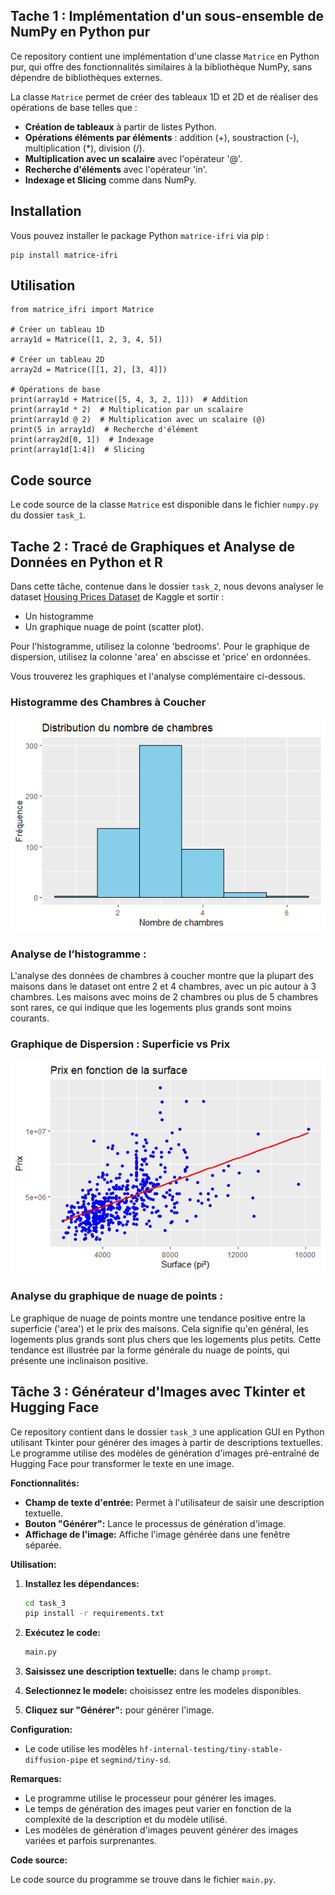 ## Tache 1 : Implémentation d'un sous-ensemble de NumPy en Python pur

Ce repository contient une implémentation d'une classe `Matrice` en Python pur, qui offre des fonctionnalités similaires à la bibliothèque NumPy, sans dépendre de bibliothèques externes.

La classe `Matrice` permet de créer des tableaux 1D et 2D et de réaliser des opérations de base telles que :

- **Création de tableaux** à partir de listes Python.
- **Opérations éléments par éléments** : addition (+), soustraction (-), multiplication (\*), division (/).
- **Multiplication avec un scalaire** avec l'opérateur '@'.
- **Recherche d'éléments** avec l'opérateur 'in'.
- **Indexage et Slicing** comme dans NumPy.

## Installation

Vous pouvez installer le package Python `matrice-ifri` via pip :

```
pip install matrice-ifri
```
## Utilisation

```
from matrice_ifri import Matrice

# Créer un tableau 1D
array1d = Matrice([1, 2, 3, 4, 5])

# Créer un tableau 2D
array2d = Matrice([[1, 2], [3, 4]])

# Opérations de base
print(array1d + Matrice([5, 4, 3, 2, 1]))  # Addition
print(array1d * 2)  # Multiplication par un scalaire
print(array1d @ 2)  # Multiplication avec un scalaire (@)
print(5 in array1d)  # Recherche d'élément
print(array2d[0, 1])  # Indexage
print(array1d[1:4])  # Slicing 

```

## Code source

Le code source de la classe `Matrice` est disponible dans le fichier `numpy.py` du dossier `task_1`.

## Tache 2 : Tracé de Graphiques et Analyse de Données en Python et R

Dans cette tâche, contenue dans le dossier `task_2`, nous devons analyser le dataset [Housing Prices Dataset](https://www.kaggle.com/datasets/yasserh/housing-prices-dataset) de Kaggle et sortir :

* Un histogramme
* Un graphique nuage de point (scatter plot).

Pour l'histogramme, utilisez la colonne 'bedrooms'. Pour le graphique de dispersion, utilisez la colonne 'area' en abscisse et 'price' en ordonnées. 

Vous trouverez les graphiques et l'analyse complémentaire ci-dessous.

### Histogramme des Chambres à Coucher

![Histogramme des Chambres à Coucher](task_2/Images/hist_R.png)

### Analyse de l’histogramme :

L'analyse des données de chambres à coucher montre que la plupart des maisons dans le dataset ont entre 2 et 4 chambres, avec un pic autour à 3 chambres. Les maisons avec moins de 2 chambres ou plus de 5 chambres sont rares, ce qui indique que les logements plus grands sont moins courants.

### Graphique de Dispersion : Superficie vs Prix

![Graphique de Dispersion](task_2/Images/scatter_R.png)

### Analyse du graphique de nuage de points :

Le graphique de nuage de points montre une tendance positive entre la superficie ('area') et le prix des maisons. Cela signifie qu'en général, les logements plus grands sont plus chers que les logements plus petits. Cette tendance est illustrée par la forme générale du nuage de points, qui présente une inclinaison positive. 


## Tâche 3 : Générateur d'Images avec Tkinter et Hugging Face

Ce repository contient dans le dossier `task_3` une application GUI en Python utilisant Tkinter pour générer des images à partir de descriptions textuelles. Le programme utilise des modèles de génération d'images pré-entraîné de Hugging Face pour transformer le texte en une image.

**Fonctionnalités:**

* **Champ de texte d'entrée:** Permet à l'utilisateur de saisir une description textuelle.
* **Bouton "Générer":** Lance le processus de génération d'image.
* **Affichage de l'image:** Affiche l'image générée dans une fenêtre séparée.

**Utilisation:**

1. **Installez les dépendances:**

   ```bash
   cd task_3
   pip install -r requirements.txt
   ```

2. **Exécutez le code:**

   ```bash
   main.py
   ```

3. **Saisissez une description textuelle:** dans le champ `prompt`.
4. **Selectionnez le modele:** choisissez entre les modeles disponibles.
5. **Cliquez sur "Générer":** pour générer l'image.

**Configuration:**

* Le code utilise les modèles `hf-internal-testing/tiny-stable-diffusion-pipe` et `segmind/tiny-sd`.

**Remarques:**

* Le programme utilise le processeur pour générer les images.
* Le temps de génération des images peut varier en fonction de la complexité de la description et du modèle utilisé. 
* Les modèles de génération d'images peuvent générer des images variées et parfois surprenantes. 

**Code source:**

Le code source du programme se trouve dans le fichier `main.py`.